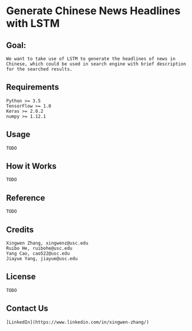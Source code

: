 # Generate Chinese News Headlines with LSTM


## Goal: 
	We want to take use of LSTM to generate the headlines of news in Chinese, which could be used in search engine with brief description for the searched results.

## Requirements
	Python >= 3.5
	TensorFlow >= 1.0
	Keras >= 2.0.2
	numpy >= 1.12.1
	
## Usage
	TODO
## How it Works
	TODO

## Reference
	TODO
	
## Credits
	Xingwen Zhang, xingwenz@usc.edu
	Ruibo He, ruibohe@usc.edu
	Yang Cao, cao522@usc.edu
	Jiayue Yang, jiayue@usc.edu
	
## License
	TODO
	
## Contact Us
	[LinkedIn](https://www.linkedin.com/in/xingwen-zhang/) 
	